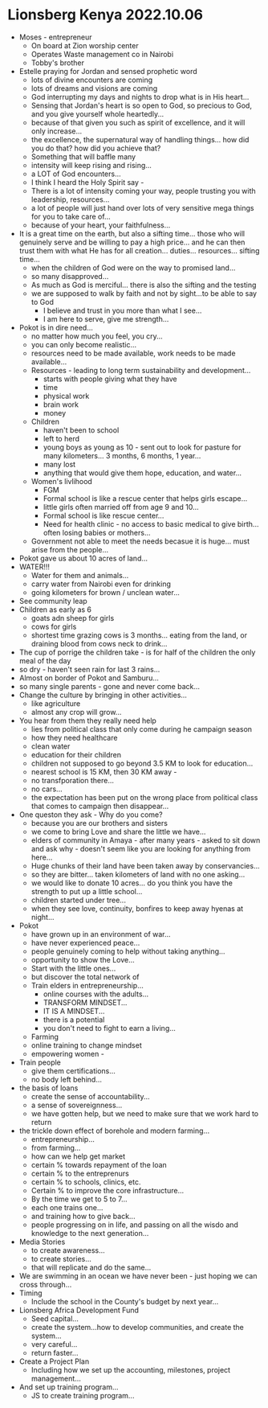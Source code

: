 # Lionsberg Kenya 2022.10.06

- Moses - entrepreneur
    - On board at Zion worship center
    - Operates Waste management co in Nairobi
    - Tobby's brother
- Estelle praying for Jordan and sensed prophetic word
    - lots of divine encounters are coming
    - lots of dreams and visions are coming 
    - God interrupting my days and nights to drop what is in His heart... 
    - Sensing that Jordan's heart is so open to God, so precious to God, and you give yourself whole heartedly... 
    - because of that given you such as spirit of excellence, and it will only increase... 
    - the excellence, the supernatural way of handling things... how did you do that? how did you achieve that? 
    - Something that will baffle many
    - intensity will keep rising and rising... 
    - a LOT of God encounters... 
    - I think I heard the Holy Spirit say - 
    - There is a lot of intensity coming your way, people trusting you with leadership, resources... 
    - a lot of people will just hand over lots of very sensitive mega things for you to take care of... 
    - because of your heart, your faithfulness... 
- It is a great time on the earth, but also a sifting time... those who will genuinely serve and be willing to pay a high price... and he can then trust them with what He has for all creation... duties... resources... sifting time... 
    - when the children of God were on the way to promised land... 
    - so many disapproved... 
    - As much as God is merciful... there is also the sifting and the testing 
    - we are supposed to walk by faith and not by sight...to be able to say to God
        - I believe and trust in you more than what I see... 
        - I am here to serve, give me strength...
- Pokot is in dire need... 
    - no matter how much you feel, you cry... 
    - you can only become realistic... 
    - resources need to be made available, work needs to be made available... 
    - Resources - leading to long term sustainability and development... 
        - starts with people giving what they have
        - time
        - physical work
        - brain work 
        - money 
    - Children
        - haven't been to school 
        - left to herd 
        - young boys as young as 10 - sent out to look for pasture for many kilometers... 3 months, 6 months, 1 year...  
        - many lost
        - anything that would give them hope, education, and water... 
    - Women's livlihood 
        - FGM 
        - Formal school is like a rescue center that helps girls escape... 
        - little girls often married off from age 9 and 10... 
        - Formal school is like rescue center... 
        - Need for health clinic - no access to basic medical to give birth... often losing babies or mothers... 
    - Government not able to meet the needs becasue it is huge... must arise from the people... 
- Pokot gave us about 10 acres of land... 
- WATER!!! 
    - Water for them and animals... 
    - carry water from Nairobi even for drinking
    - going kilometers for brown / unclean water... 
- See community leap 
- Children as early as 6 
    - goats adn sheep for girls
    - cows for girls
    - shortest time grazing cows is 3 months... eating from the land, or draining blood from cows neck to drink... 
- The cup of porrige the children take - is for half of the children the only meal of the day
- so dry - haven't seen rain for last 3 rains... 
- Almost on border of Pokot and Samburu... 
- so many single parents - gone and never come back... 
- Change the culture by bringing in other activities... 
    - like agriculture 
    - almost any crop will grow... 
- You hear from them they really need help
    - lies from political class that only come during he campaign season
    - how they need healthcare
    - clean water
    - education for their children
    - children not supposed to go beyond 3.5 KM to look for education... 
    - nearest school is 15 KM, then 30 KM away - 
    - no transfporation there... 
    - no cars... 
    - the expectation has been put on the wrong place from political class that comes to campaign then disappear... 
- One queston they ask - Why do you come? 
    - because you are our brothers and sisters
    - we come to bring Love and share the little we have... 
    - elders of community in Amaya - after many years - asked to sit down and ask why - doesn't seem like you are looking for anything from here... 
    - Huge chunks of their land have been taken away by conservancies... 
    - so they are bitter... taken kilometers of land with no one asking... 
    - we would like to donate 10 acres... do you think you have the strength to put up a little school... 
    - children started under tree... 
    - when they see love, continuity, bonfires to keep away hyenas at night... 
- Pokot
    - have grown up in an environment of war... 
    - have never experienced peace... 
    - people genuinely coming to help without taking anything... 
    - opportunity to show the Love... 
    - Start with the little ones... 
    - but discover the total network of 
    - Train elders in entrepreneurship... 
        - online courses with the adults... 
        - TRANSFORM MINDSET... 
        - IT IS A MINDSET... 
        - there is a potential
        - you don't need to fight to earn a living... 
    - Farming
    - online training to change mindset
    - empowering women - 
- Train people 
    - give them certifications... 
    - no body left behind... 
- the basis of loans
    - create the sense of accountability... 
    - a sense of sovereignness... 
    - we have gotten help, but we need to make sure that we work hard to return 
- the trickle down effect of borehole and modern farming... 
    - entrepreneurship... 
    - from farming... 
    - how can we help get market
    - certain % towards repayment of the loan
    - certain % to the entreprenurs
    - certain % to schools, clinics, etc.  
    - Certain % to improve the core infrastructure... 
    - By the time we get to 5 to 7...
    - each one trains one... 
    - and training how to give back... 
    - people progressing on in life, and passing on all the wisdo and knowledge to the next generation... 
- Media Stories
    - to create awareness... 
    - to create stories... 
    - that will replicate and do the same... 
- We are swimming in an ocean we have never been - just hoping we can cross through... 
- Timing
    - Include the school in the County's budget by next year... 
- Lionsberg Africa Development Fund
    - Seed capital... 
    - create the system...how to develop communities, and create the system... 
    - very careful... 
    - return faster... 
- Create a Project Plan 
    - Including how we set up the accounting, milestones, project management... 
- And set up training program... 
    - JS to create training program... 

